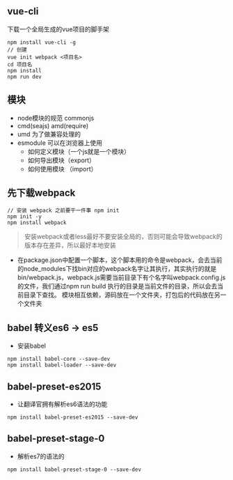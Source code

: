## vue-cli

下载一个全局生成的vue项目的脚手架

```
npm install vue-cli -g
// 创建
vue init webpack <项目名>
cd 项目名
npm install
npm run dev
```

## 模块

- node模块的规范 commonjs
- cmd(seajs)       amd(require)
- umd 为了做兼容处理的
- esmodule 可以在浏览器上使用
  - 如何定义模块（一个js就是一个模块）
  - 如何导出模块（export）
  - 如何使用模块 （import）

## 先下载webpack
```
// 安装 webpack 之前要干一件事 npm init
npm init -y
npm install webpack
```
> 安装webpack或者less最好不要安装全局的，否则可能会导致webpack的版本存在差异，所以最好本地安装

- 在package.json中配置一个脚本，这个脚本用的命令是webpack，会去当前的node_modules下找bin对应的webpack名字让其执行，其实执行的就是bin/webpack.js，webpack.js需要当前目录下有个名字叫webpack.config.js的文件，我们通过npm run build 执行的目录是当前文件的目录，所以会去当前目录下查找。
模块相互依赖，源码放在一个文件夹，打包后的代码放在另一个文件夹
## babel 转义es6 -> es5
- 安装babel
```
npm install babel-core --save-dev
npm install babel-loader --save-dev
```
## babel-preset-es2015
- 让翻译官拥有解析es6语法的功能
```
npm install babel-preset-es2015 --save-dev
```

## babel-preset-stage-0
- 解析es7的语法的
```
npm install babel-preset-stage-0 --save-dev
```